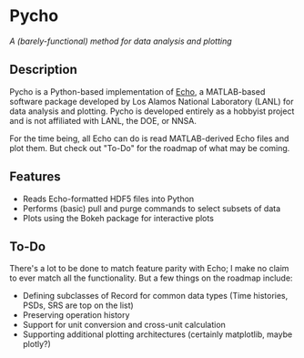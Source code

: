 # Pycho

_A (barely-functional) method for data analysis and plotting_

## Description

Pycho is a Python-based implementation of [Echo](https://github.com/lanl/EchoDemo), a MATLAB-based software package developed by Los Alamos National Laboratory (LANL) for data analysis and plotting.  Pycho is developed entirely as a hobbyist project and is not affiliated with LANL, the DOE, or NNSA.

For the time being, all Echo can do is read MATLAB-derived Echo files and plot them. But check out "To-Do" for the roadmap of what may be coming.

## Features

- Reads Echo-formatted HDF5 files into Python
- Performs (basic) pull and purge commands to select subsets of data
- Plots using the Bokeh package for interactive plots

## To-Do

There's a lot to be done to match feature parity with Echo; I make no claim to ever match all the functionality. But a few things on the roadmap include:

- Defining subclasses of Record for common data types (Time histories, PSDs, SRS are top on the list)
- Preserving operation history
- Support for unit conversion and cross-unit calculation
- Supporting additional plotting architectures (certainly matplotlib, maybe plotly?)
